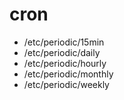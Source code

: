 # cron
- /etc/periodic/15min
- /etc/periodic/daily
- /etc/periodic/hourly
- /etc/periodic/monthly
- /etc/periodic/weekly
